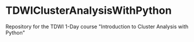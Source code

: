 # TDWIClusterAnalysisWithPython
Repository for the TDWI 1-Day course "Introduction to Cluster Analysis with Python"
